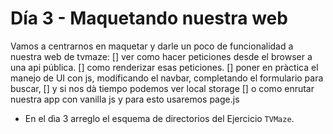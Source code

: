 # Día 3 - Maquetando nuestra web

Vamos a centrarnos en maquetar y darle un poco de funcionalidad a nuestra web de tvmaze: 
    [] ver como hacer peticiones desde el browser a una api pública.
    [] como renderizar esas peticiones.
    [] poner en pràctica el manejo de UI con js, modificando el navbar, completando el formulario para buscar, 
    [] y si nos dà tiempo podemos ver local storage
    [] o como enrutar nuestra app con vanilla js y para esto usaremos page.js

- En el dìa 3 arreglo el esquema de directorios del Ejercicio `TVMaze`.
